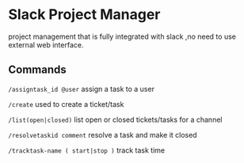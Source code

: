 # Slack Project Manager
project management that is fully integrated with slack ,no need to use external web interface. 

## Commands

`/assigntask_id @user`
assign a task to a user

`/create`
used to create a ticket/task

`/list(open|closed)`
list open or closed tickets/tasks for a channel

`/resolvetaskid comment`
resolve a task and make it closed

`/tracktask-name ( start|stop )`
track task time

